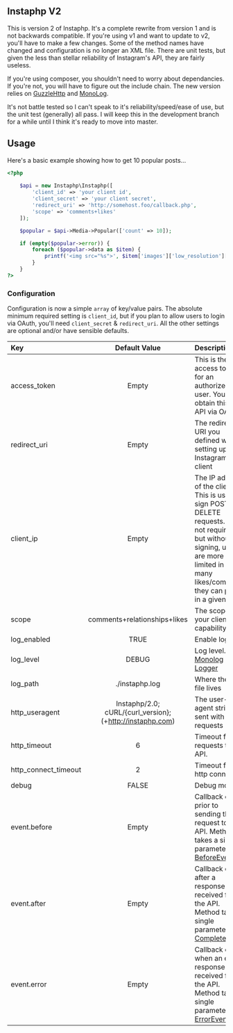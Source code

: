 ## Instaphp V2 ##

This is version 2 of Instaphp. It's a complete rewrite from version 1 and is not backwards compatible. If you're using v1 and want to update to v2, you'll have to make a few changes. Some of the method names have changed and configuration is no longer an XML file. There are unit tests, but given the less than stellar reliability of Instagram's API, they are fairly useless.

If you're using composer, you shouldn't need to worry about dependancies. If you're not, you will have to figure out the include chain. The new version relies on [GuzzleHttp][3] and [MonoLog][4].

[1]: https://github.com/sesser/Scurl
[2]: https://github.com/sesser/Scurl/blob/master/README.md
[3]: http://docs.guzzlephp.org/en/latest/
[4]: https://github.com/Seldaek/monolog

It's not battle tested so I can't speak to it's reliability/speed/ease of use, but the unit test (generally) all pass. I will keep this in the development branch for a while until I think it's ready to move into master.

## Usage ##

Here's a basic example showing how to get 10 popular posts...

``` php
<?php
	
	$api = new Instaphp\Instaphp([
		'client_id' => 'your client id',
		'client_secret' => 'your client secret',
		'redirect_uri' => 'http://somehost.foo/callback.php',
		'scope' => 'comments+likes'
	]);

	$popular = $api->Media->Popular(['count' => 10]);

	if (empty($popular->error)) {
		foreach ($popular->data as $item) {
			printf('<img src="%s">', $item['images']['low_resolution']['url']);
		}
	}
?>
```
### Configuration ###

Configuration is now a simple `array` of key/value pairs. The absolute minimum required setting is `client_id`, but if you plan to allow users to login via OAuth, you'll need `client_secret` & `redirect_uri`. All the other settings are optional and/or have sensible defaults.

Key|Default Value|Description
:--|:-----------:|:----------------
access_token|Empty|This is the access token for an authorized user. You obtain this from API via OAuth
redirect_uri|Empty|The redirect URI you defined when setting up your Instagram client
client_ip|Empty|The IP address of the client. This is used to sign POST & DELETE requests. It's not required, but without the signing, users are more limited in how many likes/comments they can post in a given hour
scope|comments+relationships+likes|The scope of your client's capability
log_enabled|TRUE|Enable logging
log_level|DEBUG|Log level. See [Monolog Logger](https://github.com/Seldaek/monolog#log-levels)
log_path|./instaphp.log|Where the log file lives
http_useragent|Instaphp/2.0; cURL/{curl_version}; (+http://instaphp.com)|The user-agent string sent with all requests
http_timeout|6|Timeout for requests to the API.
http_connect_timeout|2|Timeout for http connect
debug|FALSE|Debug mode?
event.before|Empty|Callback called prior to sending the request to the API. Method takes a single parameter [BeforeEvent](http://docs.guzzlephp.org/en/latest/events.html#before)
event.after|Empty|Callback called after a response is received from the API. Method takes a single parameter of [CompleteEvent](http://docs.guzzlephp.org/en/latest/events.html#complete)
event.error|Empty|Callback called when an error response is received from the API. Method takes a single parameter of [ErrorEvent](http://docs.guzzlephp.org/en/latest/events.html#error).